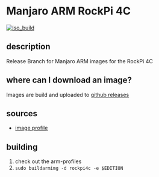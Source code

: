 # Manjaro ARM RockPi 4C
[![iso_build](https://github.com/manjaro-arm/rockpi4c-images/workflows/image_build/badge.svg)](https://github.com/manjaro-arm/rockpi4c-images/actions)

## description

Release Branch for Manjaro ARM images for the RockPi 4C

## where can I download an image?

Images are build and uploaded to [github releases](https://github.com/manjaro-arm/rockpi4c-images/releases)

## sources

- [image profile](https://github.com/manjaro-pinephone/arm-profiles)

## building

1. check out the arm-profiles
2. `sudo buildarmimg -d rockpi4c -e $EDITION`
